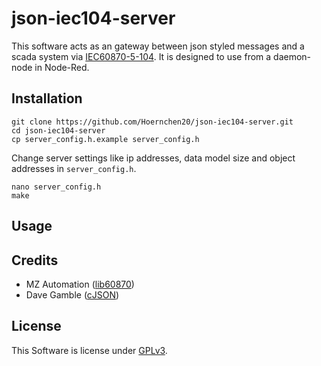 # json-iec104-server

This software acts as an gateway between json styled messages and a scada system via [IEC60870-5-104](https://de.wikipedia.org/wiki/IEC_60870). It is designed to use from a daemon-node in Node-Red.

## Installation
```
git clone https://github.com/Hoernchen20/json-iec104-server.git
cd json-iec104-server
cp server_config.h.example server_config.h
```

Change server settings like ip addresses, data model size and object addresses in `server_config.h`.
```
nano server_config.h
make
```

## Usage

## Credits
* MZ Automation ([lib60870](https://github.com/mz-automation/lib60870))
* Dave Gamble ([cJSON](https://github.com/DaveGamble/cJSON))

## License
This Software is license under [GPLv3](https://www.gnu.org/licenses/gpl-3.0.en.html).